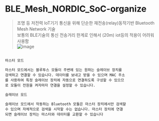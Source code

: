 # BLE_Mesh_NORDIC_SoC-organize
> 조명 등 저전력 IoT기기 통신을 위해 단순한 재전송(relay)동작기반 Bluetooth Mesh 
> Network 기술  
> 보통의 BLE기술의 통신 전송거리 한계로 인해서 (20m) iot등의 적용이 어려워 사용함  
> ![image](https://github.com/jinjin2e/BLE_Mesh_NORDIC_SoC-organize/assets/93366905/f46b41c0-e75a-4c36-bd7f-e8f658c19229)
```

마스터 모드

마스터 모드에서는 블루투스 모듈이 주변에 있는 원하는 슬레이브 장치를
검색하고 연결할 수 있습니다. 데이터를 보내고 받을 수 있으며 MAC 주소
를 사용하여 특정 슬레이브 장치에 자동으로 연결하도록 구성할 수 있으므
로 모듈이 전원을 켜자마자 연결을 설정할 수 있습니다.

슬레이브 모드

슬레이브 모드에서 작동하는 Bluetooth 모듈은 마스터 장치에서만 검색할
수 있으며 자체적으로 검색을 시작할 수는 없습니다. 마스터 장치에 연결
되면 슬레이브 장치는 마스터와 데이터를 교환할 수 있습니다
```


 

